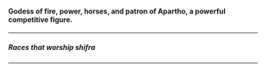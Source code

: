 #### Godess of fire, power, horses, and patron of Apartho, a powerful competitive figure.  

---

##### Races that worship shifra  

---

